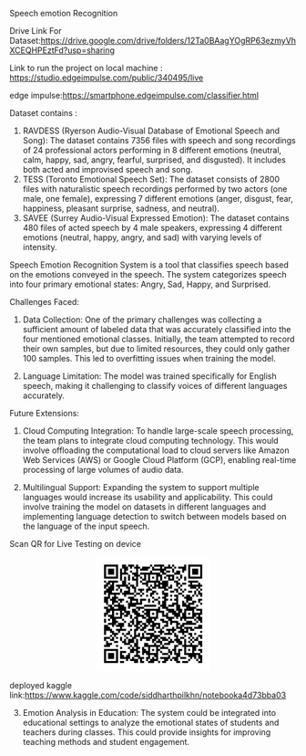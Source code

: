 Speech emotion Recognition

Drive Link For Dataset:https://drive.google.com/drive/folders/12Ta0BAagYOgRP63ezmyVhXCEQHPEztFd?usp=sharing

Link to run the project on local machine : https://studio.edgeimpulse.com/public/340495/live


edge impulse:https://smartphone.edgeimpulse.com/classifier.html

Dataset contains :

1. RAVDESS (Ryerson Audio-Visual Database of Emotional Speech and Song):
The dataset contains 7356 files with speech and song recordings of 24 professional actors performing in 8 different emotions (neutral, calm, happy, sad, angry, fearful, surprised, and disgusted). It includes both acted and improvised speech and song.
2. TESS (Toronto Emotional Speech Set):
The dataset consists of 2800 files with naturalistic speech recordings performed by two actors (one male, one female), expressing 7 different emotions (anger, disgust, fear, happiness, pleasant surprise, sadness, and neutral).
3. SAVEE (Surrey Audio-Visual Expressed Emotion):
The dataset contains 480 files of acted speech by 4 male speakers, expressing 4 different emotions (neutral, happy, angry, and sad) with varying levels of intensity.

Speech Emotion Recognition System is a tool that classifies speech based on the emotions conveyed in the speech. The system categorizes speech into four primary emotional states: Angry, Sad, Happy, and Surprised.

Challenges Faced:

1) Data Collection: One of the primary challenges was collecting a sufficient amount of labeled data that was accurately classified into the four mentioned emotional classes. Initially, the team attempted to record their own samples, but due to limited resources, they could only gather 100 samples. This led to overfitting issues when training the model.

2) Language Limitation: The model was trained specifically for English speech, making it challenging to classify voices of different languages accurately.

Future Extensions:

1) Cloud Computing Integration: To handle large-scale speech processing, the team plans to integrate cloud computing technology. This would involve offloading the computational load to cloud servers like Amazon Web Services (AWS) or Google Cloud Platform (GCP), enabling real-time processing of large volumes of audio data.

2) Multilingual Support: Expanding the system to support multiple languages would increase its usability and applicability. This could involve training the model on datasets in different languages and implementing language detection to switch between models based on the language of the input speech.


Scan QR for Live Testing on device 

<p align="center">
  <img width="200" height="auto" src="images/Output.png" alt="output">
</p>



deployed kaggle link:https://www.kaggle.com/code/siddharthpilkhn/notebooka4d73bba03

3) Emotion Analysis in Education: The system could be integrated into educational settings to analyze the emotional states of students and teachers during classes. This could provide insights for improving teaching methods and student engagement.

